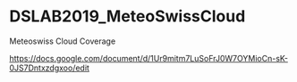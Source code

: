 # DSLAB2019_MeteoSwissCloud

Meteoswiss Cloud Coverage

https://docs.google.com/document/d/1Ur9mitm7LuSoFrJ0W7OYMioCn-sK-0JS7Dntxzdgxoo/edit
